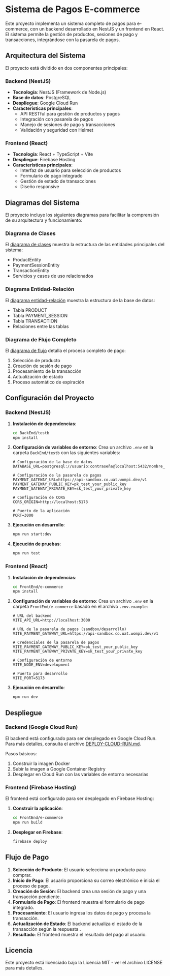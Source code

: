 # Sistema de Pagos E-commerce

Este proyecto implementa un sistema completo de pagos para e-commerce, con un backend desarrollado en NestJS y un frontend en React. El sistema permite la gestión de productos, sesiones de pago y transacciones, integrándose con la pasarela de pagos.

## Arquitectura del Sistema

El proyecto está dividido en dos componentes principales:

### Backend (NestJS)

- **Tecnología**: NestJS (Framework de Node.js)
- **Base de datos**: PostgreSQL
- **Despliegue**: Google Cloud Run
- **Características principales**:
  - API RESTful para gestión de productos y pagos
  - Integración con pasarela de pagos
  - Manejo de sesiones de pago y transacciones
  - Validación y seguridad con Helmet

### Frontend (React)

- **Tecnología**: React + TypeScript + Vite
- **Despliegue**: Firebase Hosting
- **Características principales**:
  - Interfaz de usuario para selección de productos
  - Formulario de pago integrado
  - Gestión de estado de transacciones
  - Diseño responsive

## Diagramas del Sistema

El proyecto incluye los siguientes diagramas para facilitar la comprensión de su arquitectura y funcionamiento:

### Diagrama de Clases

El [diagrama de clases](./diagrama-clases.md) muestra la estructura de las entidades principales del sistema:

- ProductEntity
- PaymentSessionEntity
- TransactionEntity
- Servicios y casos de uso relacionados

### Diagrama Entidad-Relación

El [diagrama entidad-relación](./diagrama-entidad-relacion.md) muestra la estructura de la base de datos:

- Tabla PRODUCT
- Tabla PAYMENT_SESSION
- Tabla TRANSACTION
- Relaciones entre las tablas

### Diagrama de Flujo Completo

El [diagrama de flujo](./diagrama-flujo-completo.md) detalla el proceso completo de pago:

1. Selección de producto
2. Creación de sesión de pago
3. Procesamiento de la transacción
4. Actualización de estado
5. Proceso automático de expiración

## Configuración del Proyecto

### Backend (NestJS)

1. **Instalación de dependencias**:

   ```bash
   cd BackEnd/testb
   npm install
   ```

2. **Configuración de variables de entorno**:
   Crea un archivo `.env` en la carpeta `BackEnd/testb` con las siguientes variables:

   ```
   # Configuración de la base de datos
   DATABASE_URL=postgresql://usuario:contraseña@localhost:5432/nombre_db

   # Configuración de la pasarela de pagos
   PAYMENT_GATEWAY_URL=https://api-sandbox.co.uat.wompi.dev/v1
   PAYMENT_GATEWAY_PUBLIC_KEY=pk_test_your_public_key
   PAYMENT_GATEWAY_PRIVATE_KEY=sk_test_your_private_key

   # Configuración de CORS
   CORS_ORIGIN=http://localhost:5173

   # Puerto de la aplicación
   PORT=3000
   ```

3. **Ejecución en desarrollo**:

   ```bash
   npm run start:dev
   ```

4. **Ejecución de pruebas**:
   ```bash
   npm run test
   ```

### Frontend (React)

1. **Instalación de dependencias**:

   ```bash
   cd FrontEnd/e-commerce
   npm install
   ```

2. **Configuración de variables de entorno**:
   Crea un archivo `.env` en la carpeta `FrontEnd/e-commerce` basado en el archivo `.env.example`:

   ```
   # URL del backend
   VITE_API_URL=http://localhost:3000

   # URL de la pasarela de pagos (sandbox/desarrollo)
   VITE_PAYMENT_GATEWAY_URL=https://api-sandbox.co.uat.wompi.dev/v1

   # Credenciales de la pasarela de pagos
   VITE_PAYMENT_GATEWAY_PUBLIC_KEY=pk_test_your_public_key
   VITE_PAYMENT_GATEWAY_PRIVATE_KEY=sk_test_your_private_key

   # Configuración de entorno
   VITE_NODE_ENV=development

   # Puerto para desarrollo
   VITE_PORT=5173
   ```

3. **Ejecución en desarrollo**:
   ```bash
   npm run dev
   ```

## Despliegue

### Backend (Google Cloud Run)

El backend está configurado para ser desplegado en Google Cloud Run. Para más detalles, consulta el archivo [DEPLOY-CLOUD-RUN.md](./BackEnd/testb/DEPLOY-CLOUD-RUN.md).

Pasos básicos:

1. Construir la imagen Docker
2. Subir la imagen a Google Container Registry
3. Desplegar en Cloud Run con las variables de entorno necesarias

### Frontend (Firebase Hosting)

El frontend está configurado para ser desplegado en Firebase Hosting:

1. **Construir la aplicación**:

   ```bash
   cd FrontEnd/e-commerce
   npm run build
   ```

2. **Desplegar en Firebase**:
   ```bash
   firebase deploy
   ```

## Flujo de Pago

1. **Selección de Producto**: El usuario selecciona un producto para comprar.
2. **Inicio de Pago**: El usuario proporciona su correo electrónico e inicia el proceso de pago.
3. **Creación de Sesión**: El backend crea una sesión de pago y una transacción pendiente.
4. **Formulario de Pago**: El frontend muestra el formulario de pago integrado.
5. **Procesamiento**: El usuario ingresa los datos de pago y procesa la transacción.
6. **Actualización de Estado**: El backend actualiza el estado de la transacción según la respuesta .
7. **Resultado**: El frontend muestra el resultado del pago al usuario.

## Licencia

Este proyecto está licenciado bajo la Licencia MIT - ver el archivo LICENSE para más detalles.

